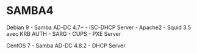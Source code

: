 # SAMBA4

Debian 9 - Samba AD-DC 4.7+ - ISC-DHCP Server - Apache2 - Squid 3.5 avec KRB AUTH - SARG - CUPS - PXE Server

CentOS 7 - Samba AD-DC 4.8.2 - DHCP Server
